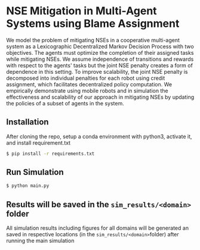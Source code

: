 # NSE Mitigation in Multi-Agent Systems using Blame Assignment
We model the problem of mitigating NSEs in a cooperative multi-agent system as a Lexicographic Decentralized Markov Decision Process with two objectives. The agents must optimize the completion of their assigned tasks while mitigating  NSEs. We assume independence of transitions and rewards with respect to the agents' tasks but the joint NSE penalty creates a form of dependence in this setting. To improve scalability, the joint NSE penalty is decomposed into individual penalties for each robot using credit assignment, which facilitates decentralized policy computation. We empirically demonstrate using mobile robots and in simulation the effectiveness and scalability of our approach in mitigating NSEs by updating the policies of a subset of agents in the system.

## Installation
After cloning the repo, setup a conda environment with python3, activate it, and install requirement.txt
```bash
$ pip install -r requirements.txt
```
## Run Simulation
```bash
$ python main.py
```
## Results will be saved in the `sim_results/<domain>` folder
All simulation results including figures for all domains will be generated an saved in respective locations (in the `sim_results/<domain>`folder) after running the main simulation
